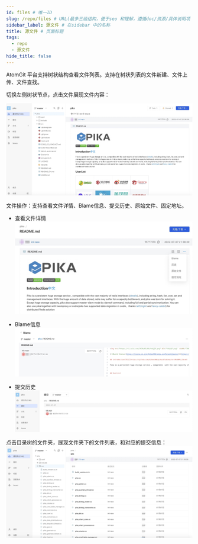 ```yaml
---
id: files # 唯一ID
slug: /repo/files # URL(最多三级结构，便于seo 和理解，遵循doc/资源/具体说明项 的原则)
sidebar_label: 源文件 # 在sidebar 中的名称
title: 源文件 # 页面标题
tags:
  - repo
  - 源文件
hide_title: false
---
```


AtomGit 平台支持树状结构查看文件列表。支持在树状列表的文件新建、文件上传、文件查找。

切换左侧树状节点，点击文件展现文件内容：

![](./img/12.jpg)

文件操作：支持查看文件详情、Blame信息、提交历史、原始文件、固定地址。

- 查看文件详情
![](./img/13.jpg)

- Blame信息
![](./img/14.jpg)

- 提交历史
![](./img/15.jpg)

点击目录树的文件夹，展现文件夹下的文件列表，和对应的提交信息：
![](./img/16.jpg)